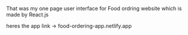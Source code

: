 That was my one page user interface for Food ordring website which is made by React.js

heres the app link -> <link>food-ordering-app.netlify.app</link>
